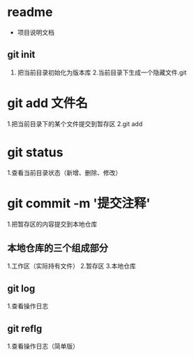 # readme

+  项目说明文档


## git init
1. 把当前目录初始化为版本库
2.当前目录下生成一个隐藏文件.git

# git add 文件名
1.把当前目录下的某个文件提交到暂存区
2.git add

# git status
1.查看当前目录状态（新增、删除、修改）

# git commit -m '提交注释'
1.把暂存区的内容提交到本地仓库 

## 本地仓库的三个组成部分
1.工作区（实际持有文件）
2.暂存区
3.本地仓库

## git log
1.查看操作日志

## git reflg
1.查看操作日志（简单版）
